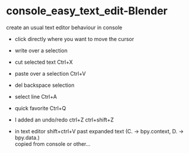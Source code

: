 # console_easy_text_edit-Blender
create an usual text editor behaviour in console

* click directly where you want to move the cursor 
* write over a selection 
* cut selected text Ctrl+X 
* paste over a selection Ctrl+V 
* del backspace selection 
* select line Ctrl+A  
* quick favorite Ctrl+Q  
* I added an undo/redo ctrl+Z ctrl+shift+Z 

* in text editor shift+ctrl+V past expanded text (C. -> bpy.context, D. -> bpy.data.)   
  copied from console or other...
